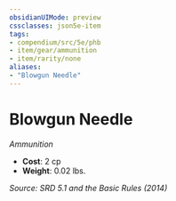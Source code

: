 ```yaml
---
obsidianUIMode: preview
cssclasses: json5e-item
tags:
- compendium/src/5e/phb
- item/gear/ammunition
- item/rarity/none
aliases: 
- "Blowgun Needle"
---
```

# Blowgun Needle
*Ammunition*  

- **Cost**: 2 cp
- **Weight**: 0.02 lbs.

*Source: SRD 5.1 and the Basic Rules (2014)*